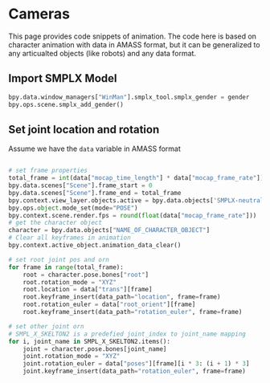 # Cameras

This page provides code snippets of animation. 
The code here is based on character animation with data in AMASS format, but it can be generalized to any articualted objects (like robots) and any data format.

## Import SMPLX Model

```python
bpy.data.window_managers["WinMan"].smplx_tool.smplx_gender = gender
bpy.ops.scene.smplx_add_gender()
```

## Set joint location and rotation

Assume we have the `data` variable in AMASS format

```python

# set frame properties
total_frame = int(data["mocap_time_length"] * data["mocap_frame_rate"])
bpy.data.scenes["Scene"].frame_start = 0
bpy.data.scenes["Scene"].frame_end = total_frame
bpy.context.view_layer.objects.active = bpy.data.objects['SMPLX-neutral']
bpy.ops.object.mode_set(mode="POSE")
bpy.context.scene.render.fps = round(float(data["mocap_frame_rate"]))
# get the character object
character = bpy.data.objects["NAME_OF_CHARACTER_OBJECT"]
# Clear all keyframes in animation
bpy.context.active_object.animation_data_clear()

# set root joint pos and orn
for frame in range(total_frame):
    root = character.pose.bones["root"]
    root.rotation_mode = "XYZ"
    root.location = data["trans"][frame]
    root.keyframe_insert(data_path="location", frame=frame)
    root.rotation_euler = data["root_orient"][frame]
    root.keyframe_insert(data_path="rotation_euler", frame=frame)

# set other joint orn
# SMPL_X_SKELTON2 is a predefied joint_index to joint_name mapping
for i, joint_name in SMPL_X_SKELTON2.items():
    joint = character.pose.bones[joint_name]
    joint.rotation_mode = "XYZ"
    joint.rotation_euler = data["poses"][frame][i * 3: (i + 1) * 3]
    joint.keyframe_insert(data_path="rotation_euler", frame=frame)
```
